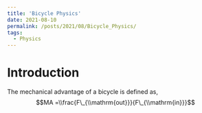 ```yaml
---
title: 'Bicycle Physics'
date: 2021-08-10
permalink: /posts/2021/08/Bicycle_Physics/
tags:
  - Physics
---
```

<!-- MathJax -->
<script type="text/javascript"
  src="https://cdnjs.cloudflare.com/ajax/libs/mathjax/2.7.3/MathJax.js?config=TeX-AMS-MML_HTMLorMML">
</script>
# Introduction

The mechanical advantage of a bicycle is defined as,
$$MA =\\frac{F\_{\\mathrm{out}}}{F\_{\\mathrm{in}}}$$
